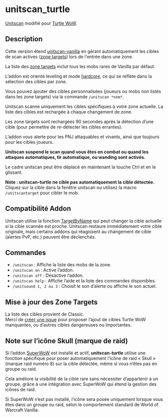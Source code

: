 # unitscan_turtle

[Unitscan](https://github.com/FSuhas/Unitscan-Turtle-) modifié pour [Turtle WoW](https://turtle-wow.org/).

## Description

Cette version étend [unitscan-vanilla](https://github.com/FSuhas/Unitscan-Turtle-) en gérant automatiquement les cibles de scan actives ([zone targets](https://github.com/GryllsAddons/unitscan-turtle/blob/master/zonetargets.lua)) lors de l'entrée dans une zone.

La liste des [zone targets](https://github.com/GryllsAddons/unitscan-turtle/blob/master/zonetargets.lua) inclut tous les mobs rares de Vanilla par défaut.

L’addon est orienté leveling et mode [hardcore](https://turtle-wow.org/#/hardcore-mode), ce qui se reflète dans la sélection des cibles par zone.

Vous pouvez ajouter des cibles personnalisées (joueurs ou mobs non listés dans les zone targets) via la commande `/unitscan *nom*`.

Unitscan scanne uniquement les cibles spécifiques à votre zone actuelle. La liste des cibles est rechargée à chaque changement de zone.

Les zone targets sont rechargées 90 secondes après la détection d’une cible (pour permettre de re-détecter les cibles errantes).

L’addon vous alerte pour les PNJ attaquables et vivants, ainsi que toujours pour les cibles joueurs.

**Unitscan suspend le scan quand vous êtes en combat ou quand les attaques automatiques, tir automatique, ou wanding sont activés.**

Le cadre unitscan peut être déplacé en maintenant la touche Ctrl et en le glissant.

**Note : unitscan-turtle ne cible pas automatiquement la cible détectée.**  
Cliquez sur la cible dans la fenêtre unitscan ou utilisez la macro `/unitscantarget` pour cibler le mob.

## Compatibilité Addon

Unitscan utilise la fonction [TargetByName](https://wowpedia.fandom.com/wiki/API_TargetByName) qui peut changer la cible actuelle si la cible scannée est proche. Unitscan restaure immédiatement votre cible originale, mais certains addons qui réagissent au changement de cible (alertes PvP, etc.) peuvent être déclenchés.

## Commandes

- `/unitscan` : Affiche la liste des mobs de la zone.  
- `/unitscan on` : Active l’addon.  
- `/unitscan off` : Désactive l’addon.  
- `/unitscan help` : Affiche l’aide et la liste des commandes disponibles.   
- `/unitsound 1, 2 ou 3` : Choisit le son d’alerte ou affiche le son actuel.

## Mise à jour des Zone Targets

La liste des cibles provient de Classic.  
Merci de [créer une issue](https://github.com/FSuhas/Unitscan-Turtle-/issues) pour proposer l’ajout de cibles Turtle WoW manquantes, ou d’autres cibles dangereuses ou importantes.

## Note sur l’icône Skull (marque de raid)

Si l’addon [SuperWoW](https://github.com/balakethelock/SuperWoW) est installé et actif, **unitscan-turtle** utilise une fonction spécifique pour poser automatiquement l’icône de raid « Skull » (marque raid numéro 8) sur la cible détectée, même si vous n’êtes pas en groupe ou raid.

Cela améliore la visibilité de la cible rare sans nécessiter d’appartenir à un groupe, grâce à une intégration avec SuperWoW qui étend la gestion des icônes de raid.

Si SuperWoW n’est pas installé, l’icône sera posée uniquement lorsque vous êtes dans un groupe ou raid, selon le comportement standard de World of Warcraft Vanilla.
